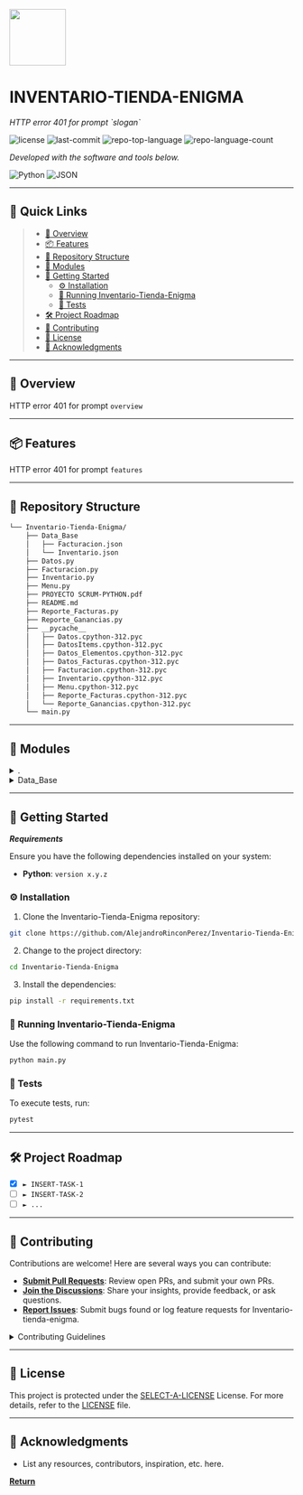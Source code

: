 <p align="left">
  <img src="https://img.icons8.com/external-tal-revivo-regular-tal-revivo/96/external-readme-is-a-easy-to-build-a-developer-hub-that-adapts-to-the-user-logo-regular-tal-revivo.png" width="100" />
</p>
<p align="left">
    <h1 align="left">INVENTARIO-TIENDA-ENIGMA</h1>
</p>
<p align="left">
    <em>HTTP error 401 for prompt `slogan`</em>
</p>
<p align="left">
	<img src="https://img.shields.io/github/license/AlejandroRinconPerez/Inventario-Tienda-Enigma?style=flat&color=0080ff" alt="license">
	<img src="https://img.shields.io/github/last-commit/AlejandroRinconPerez/Inventario-Tienda-Enigma?style=flat&logo=git&logoColor=white&color=0080ff" alt="last-commit">
	<img src="https://img.shields.io/github/languages/top/AlejandroRinconPerez/Inventario-Tienda-Enigma?style=flat&color=0080ff" alt="repo-top-language">
	<img src="https://img.shields.io/github/languages/count/AlejandroRinconPerez/Inventario-Tienda-Enigma?style=flat&color=0080ff" alt="repo-language-count">
<p>
<p align="left">
		<em>Developed with the software and tools below.</em>
</p>
<p align="left">
	<img src="https://img.shields.io/badge/Python-3776AB.svg?style=flat&logo=Python&logoColor=white" alt="Python">
	<img src="https://img.shields.io/badge/JSON-000000.svg?style=flat&logo=JSON&logoColor=white" alt="JSON">
</p>
<hr>

## 🔗 Quick Links

> - [📍 Overview](#-overview)
> - [📦 Features](#-features)
> - [📂 Repository Structure](#-repository-structure)
> - [🧩 Modules](#-modules)
> - [🚀 Getting Started](#-getting-started)
>   - [⚙️ Installation](#️-installation)
>   - [🤖 Running Inventario-Tienda-Enigma](#-running-Inventario-Tienda-Enigma)
>   - [🧪 Tests](#-tests)
> - [🛠 Project Roadmap](#-project-roadmap)
> - [🤝 Contributing](#-contributing)
> - [📄 License](#-license)
> - [👏 Acknowledgments](#-acknowledgments)

---

## 📍 Overview

HTTP error 401 for prompt `overview`

---

## 📦 Features

HTTP error 401 for prompt `features`

---

## 📂 Repository Structure

```sh
└── Inventario-Tienda-Enigma/
    ├── Data_Base
    │   ├── Facturacion.json
    │   └── Inventario.json
    ├── Datos.py
    ├── Facturacion.py
    ├── Inventario.py
    ├── Menu.py
    ├── PROYECTO SCRUM-PYTHON.pdf
    ├── README.md
    ├── Reporte_Facturas.py
    ├── Reporte_Ganancias.py
    ├── __pycache__
    │   ├── Datos.cpython-312.pyc
    │   ├── DatosItems.cpython-312.pyc
    │   ├── Datos_Elementos.cpython-312.pyc
    │   ├── Datos_Facturas.cpython-312.pyc
    │   ├── Facturacion.cpython-312.pyc
    │   ├── Inventario.cpython-312.pyc
    │   ├── Menu.cpython-312.pyc
    │   ├── Reporte_Facturas.cpython-312.pyc
    │   └── Reporte_Ganancias.cpython-312.pyc
    └── main.py
```

---

## 🧩 Modules

<details closed><summary>.</summary>

| File                                                                                                                      | Summary                                          |
| ---                                                                                                                       | ---                                              |
| [main.py](https://github.com/AlejandroRinconPerez/Inventario-Tienda-Enigma/blob/master/main.py)                           | HTTP error 401 for prompt `main.py`              |
| [Facturacion.py](https://github.com/AlejandroRinconPerez/Inventario-Tienda-Enigma/blob/master/Facturacion.py)             | HTTP error 401 for prompt `Facturacion.py`       |
| [Reporte_Ganancias.py](https://github.com/AlejandroRinconPerez/Inventario-Tienda-Enigma/blob/master/Reporte_Ganancias.py) | HTTP error 401 for prompt `Reporte_Ganancias.py` |
| [Menu.py](https://github.com/AlejandroRinconPerez/Inventario-Tienda-Enigma/blob/master/Menu.py)                           | HTTP error 401 for prompt `Menu.py`              |
| [Reporte_Facturas.py](https://github.com/AlejandroRinconPerez/Inventario-Tienda-Enigma/blob/master/Reporte_Facturas.py)   | HTTP error 401 for prompt `Reporte_Facturas.py`  |
| [Datos.py](https://github.com/AlejandroRinconPerez/Inventario-Tienda-Enigma/blob/master/Datos.py)                         | HTTP error 401 for prompt `Datos.py`             |
| [Inventario.py](https://github.com/AlejandroRinconPerez/Inventario-Tienda-Enigma/blob/master/Inventario.py)               | HTTP error 401 for prompt `Inventario.py`        |

</details>

<details closed><summary>Data_Base</summary>

| File                                                                                                                        | Summary                                                |
| ---                                                                                                                         | ---                                                    |
| [Inventario.json](https://github.com/AlejandroRinconPerez/Inventario-Tienda-Enigma/blob/master/Data_Base/Inventario.json)   | HTTP error 401 for prompt `Data_Base/Inventario.json`  |
| [Facturacion.json](https://github.com/AlejandroRinconPerez/Inventario-Tienda-Enigma/blob/master/Data_Base/Facturacion.json) | HTTP error 401 for prompt `Data_Base/Facturacion.json` |

</details>

---

## 🚀 Getting Started

***Requirements***

Ensure you have the following dependencies installed on your system:

* **Python**: `version x.y.z`

### ⚙️ Installation

1. Clone the Inventario-Tienda-Enigma repository:

```sh
git clone https://github.com/AlejandroRinconPerez/Inventario-Tienda-Enigma
```

2. Change to the project directory:

```sh
cd Inventario-Tienda-Enigma
```

3. Install the dependencies:

```sh
pip install -r requirements.txt
```

### 🤖 Running Inventario-Tienda-Enigma

Use the following command to run Inventario-Tienda-Enigma:

```sh
python main.py
```

### 🧪 Tests

To execute tests, run:

```sh
pytest
```

---

## 🛠 Project Roadmap

- [X] `► INSERT-TASK-1`
- [ ] `► INSERT-TASK-2`
- [ ] `► ...`

---

## 🤝 Contributing

Contributions are welcome! Here are several ways you can contribute:

- **[Submit Pull Requests](https://github.com/AlejandroRinconPerez/Inventario-Tienda-Enigma/blob/main/CONTRIBUTING.md)**: Review open PRs, and submit your own PRs.
- **[Join the Discussions](https://github.com/AlejandroRinconPerez/Inventario-Tienda-Enigma/discussions)**: Share your insights, provide feedback, or ask questions.
- **[Report Issues](https://github.com/AlejandroRinconPerez/Inventario-Tienda-Enigma/issues)**: Submit bugs found or log feature requests for Inventario-tienda-enigma.

<details closed>
    <summary>Contributing Guidelines</summary>

1. **Fork the Repository**: Start by forking the project repository to your GitHub account.
2. **Clone Locally**: Clone the forked repository to your local machine using a Git client.
   ```sh
   git clone https://github.com/AlejandroRinconPerez/Inventario-Tienda-Enigma
   ```
3. **Create a New Branch**: Always work on a new branch, giving it a descriptive name.
   ```sh
   git checkout -b new-feature-x
   ```
4. **Make Your Changes**: Develop and test your changes locally.
5. **Commit Your Changes**: Commit with a clear message describing your updates.
   ```sh
   git commit -m 'Implemented new feature x.'
   ```
6. **Push to GitHub**: Push the changes to your forked repository.
   ```sh
   git push origin new-feature-x
   ```
7. **Submit a Pull Request**: Create a PR against the original project repository. Clearly describe the changes and their motivations.

Once your PR is reviewed and approved, it will be merged into the main branch.

</details>

---

## 📄 License

This project is protected under the [SELECT-A-LICENSE](https://choosealicense.com/licenses) License. For more details, refer to the [LICENSE](https://choosealicense.com/licenses/) file.

---

## 👏 Acknowledgments

- List any resources, contributors, inspiration, etc. here.

[**Return**](#-quick-links)




